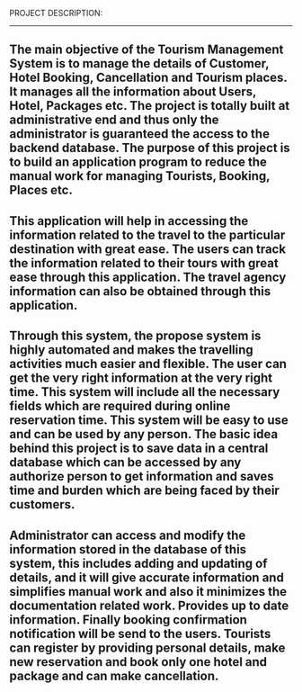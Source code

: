 PROJECT DESCRIPTION:

---

The main objective of the Tourism Management System is to manage the details of Customer, Hotel
Booking, Cancellation and Tourism places. It manages all the information about Users, Hotel,
Packages etc. The project is totally built at administrative end and thus only the administrator is
guaranteed the access to the backend database. The purpose of this project is to build an application
program to reduce the manual work for managing Tourists, Booking, Places etc.
---
This application will help in accessing the information related to the travel to the particular
destination with great ease. The users can track the information related to their tours with great ease
through this application. The travel agency information can also be obtained through this
application.
---
Through this system, the propose system is highly automated and makes the travelling activities
much easier and flexible. The user can get the very right information at the very right time. This
system will include all the necessary fields which are required during online reservation time. This
system will be easy to use and can be used by any person. The basic idea behind this project is to
save data in a central database which can be accessed by any authorize person to get information
and saves time and burden which are being faced by their customers.
---
Administrator can access and modify the information stored in the database of this system, this
includes adding and updating of details, and it will give accurate information and simplifies manual
work and also it minimizes the documentation related work. Provides up to date information. Finally
booking confirmation notification will be send to the users.
Tourists can register by providing personal details, make new reservation and book only one hotel
and package and can make cancellation.
---
